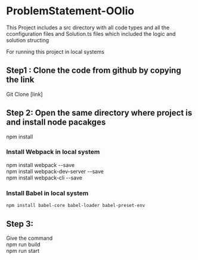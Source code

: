 # ProblemStatement-OOlio
 
 This Project includes a src directory with all code types and all the cconfiguration files and Solution.ts files which included the logic and solution structing

 For running this project in local systems
## Step1 : Clone the code from github by copying the link
  Git Clone [link]
  
## Step 2: Open the same directory where project is and install node pacakges
   npm install
### Install Webpack in local system
   npm install webpack --save <br>
   npm install webpack-dev-server --save <br>
   npm install webpack-cli --save <br>
### Install Babel in local system
    npm install babel-core babel-loader babel-preset-env
 ## Step 3: 
  Give the command <br>
  npm run build <br>
  npm run start
  
